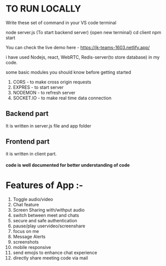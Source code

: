 # TO RUN LOCALLY
Write these set of command in your VS code terminal

node server.js (To start backend server)
{open new terminal}
cd client
npm start

You can check the live demo here - https://jk-teams-1603.netlify.app/

i have used Nodejs, react, WebRTC, Redis-server(to store database) in my code.

some basic modules you should know before getting started

1. CORS - to make cross origin requests
2. EXPRES - to start server
3. NODEMON - to refresh server
4. SOCKET.IO - to make real time data connection

## Backend part

It is written in server.js file and app folder

## Frontend part

it is written in client part.

#### code is well documented for better understanding of code

# Features of App :-
1. Toggle audio/video
2. Chat feature
3. Screen Sharing with/withput audio
4. switch between meet and chats
5. secure and safe authentication
6. pause/play uservideo/screenshare
7. focus on me
8. Message Alerts
9. screenshots
10. mobile responsive
11. send emojis to enhance chat experience
12. directly share meeting code via mail




